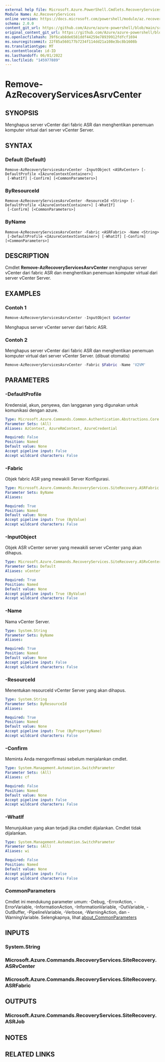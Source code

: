 ```yaml
---
external help file: Microsoft.Azure.PowerShell.Cmdlets.RecoveryServices.SiteRecovery.dll-Help.xml
Module Name: Az.RecoveryServices
online version: https://docs.microsoft.com/powershell/module/az.recoveryservices/remove-azrecoveryservicesasrvcenter
schema: 2.0.0
content_git_url: https://github.com/Azure/azure-powershell/blob/main/src/RecoveryServices/RecoveryServices/help/Remove-AzRecoveryServicesAsrvCenter.md
original_content_git_url: https://github.com/Azure/azure-powershell/blob/main/src/RecoveryServices/RecoveryServices/help/Remove-AzRecoveryServicesAsrvCenter.md
ms.openlocfilehash: 39f6cab8de6581ddf44259e78939912fdfcf1694
ms.sourcegitcommit: 22f85a560177b7234f114dd21a108e3bc8b1608b
ms.translationtype: MT
ms.contentlocale: id-ID
ms.lasthandoff: 06/01/2022
ms.locfileid: "145977889"
---
```

# Remove-AzRecoveryServicesAsrvCenter

## SYNOPSIS
Menghapus server vCenter dari fabric ASR dan menghentikan penemuan komputer virtual dari server vCenter Server.

## SYNTAX

### Default (Default)
```
Remove-AzRecoveryServicesAsrvCenter -InputObject <ASRvCenter> [-DefaultProfile <IAzureContextContainer>]
 [-WhatIf] [-Confirm] [<CommonParameters>]
```

### ByResourceId
```
Remove-AzRecoveryServicesAsrvCenter -ResourceId <String> [-DefaultProfile <IAzureContextContainer>] [-WhatIf]
 [-Confirm] [<CommonParameters>]
```

### ByName
```
Remove-AzRecoveryServicesAsrvCenter -Fabric <ASRFabric> -Name <String>
 [-DefaultProfile <IAzureContextContainer>] [-WhatIf] [-Confirm] [<CommonParameters>]
```

## DESCRIPTION
Cmdlet **Remove-AzRecoveryServicesAsrvCenter** menghapus server vCenter dari fabric ASR dan menghentikan penemuan komputer virtual dari server vCenter Server.

## EXAMPLES

### Contoh 1
```powershell
Remove-AzRecoveryServicesAsrvCenter -InputObject $vCenter
```

Menghapus server vCenter server dari fabric ASR.

### Contoh 2

Menghapus server vCenter dari fabric ASR dan menghentikan penemuan komputer virtual dari server vCenter Server. (dibuat otomatis)

<!-- Aladdin Generated Example -->
```powershell
Remove-AzRecoveryServicesAsrvCenter -Fabric $Fabric -Name 'V2VM'
```

## PARAMETERS

### -DefaultProfile
Kredensial, akun, penyewa, dan langganan yang digunakan untuk komunikasi dengan azure.

```yaml
Type: Microsoft.Azure.Commands.Common.Authentication.Abstractions.Core.IAzureContextContainer
Parameter Sets: (All)
Aliases: AzContext, AzureRmContext, AzureCredential

Required: False
Position: Named
Default value: None
Accept pipeline input: False
Accept wildcard characters: False
```

### -Fabric
Objek fabric ASR yang mewakili Server Konfigurasi.

```yaml
Type: Microsoft.Azure.Commands.RecoveryServices.SiteRecovery.ASRFabric
Parameter Sets: ByName
Aliases:

Required: True
Position: Named
Default value: None
Accept pipeline input: True (ByValue)
Accept wildcard characters: False
```

### -InputObject
Objek ASR vCenter server yang mewakili server vCenter yang akan dihapus.

```yaml
Type: Microsoft.Azure.Commands.RecoveryServices.SiteRecovery.ASRvCenter
Parameter Sets: Default
Aliases: vCenter

Required: True
Position: Named
Default value: None
Accept pipeline input: True (ByValue)
Accept wildcard characters: False
```

### -Name
Nama vCenter Server.

```yaml
Type: System.String
Parameter Sets: ByName
Aliases:

Required: True
Position: Named
Default value: None
Accept pipeline input: False
Accept wildcard characters: False
```

### -ResourceId
Menentukan resourceId vCenter Server yang akan dihapus.

```yaml
Type: System.String
Parameter Sets: ByResourceId
Aliases:

Required: True
Position: Named
Default value: None
Accept pipeline input: True (ByPropertyName)
Accept wildcard characters: False
```

### -Confirm
Meminta Anda mengonfirmasi sebelum menjalankan cmdlet.

```yaml
Type: System.Management.Automation.SwitchParameter
Parameter Sets: (All)
Aliases: cf

Required: False
Position: Named
Default value: None
Accept pipeline input: False
Accept wildcard characters: False
```

### -WhatIf
Menunjukkan yang akan terjadi jika cmdlet dijalankan.
Cmdlet tidak dijalankan.

```yaml
Type: System.Management.Automation.SwitchParameter
Parameter Sets: (All)
Aliases: wi

Required: False
Position: Named
Default value: None
Accept pipeline input: False
Accept wildcard characters: False
```

### CommonParameters
Cmdlet ini mendukung parameter umum: -Debug, -ErrorAction, -ErrorVariable, -InformationAction, -InformationVariable, -OutVariable, -OutBuffer, -PipelineVariable, -Verbose, -WarningAction, dan -WarningVariable. Selengkapnya, lihat [about_CommonParameters](http://go.microsoft.com/fwlink/?LinkID=113216)

## INPUTS

### System.String

### Microsoft.Azure.Commands.RecoveryServices.SiteRecovery.ASRvCenter

### Microsoft.Azure.Commands.RecoveryServices.SiteRecovery.ASRFabric

## OUTPUTS

### Microsoft.Azure.Commands.RecoveryServices.SiteRecovery.ASRJob

## NOTES

## RELATED LINKS
